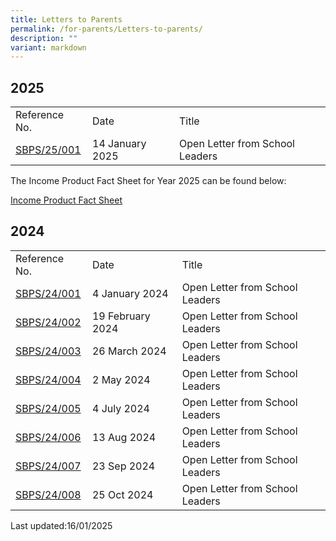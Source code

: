 ```yaml
---
title: Letters to Parents
permalink: /for-parents/Letters-to-parents/
description: ""
variant: markdown
---
```

## 2025
| | | |
|---|---|---|
| Reference No. | Date | Title |
| [SBPS/25/001](/files/Open_Letter_from_SLs_01_2025.pdf)| 14 January 2025 | Open Letter from School Leaders |


The Income Product Fact Sheet for Year 2025 can be found below:

[Income Product Fact Sheet](/files/Income_Product_Fact_Sheet__Year_2025_.pdf)


## 2024

| | | |
|---|---|---|
| Reference No. | Date | Title |
| [SBPS/24/001](/files/Open_Letter_from_SLs_01_2024.pdf)| 4 January 2024 | Open Letter from School Leaders |
| [SBPS/24/002](/files/Open_Letter_from_SLs_02_2024.pdf)| 19 February 2024 | Open Letter from School Leaders |
| [SBPS/24/003](/files/Open_Letter_from_SLs_03_2024.pdf)| 26 March 2024 | Open Letter from School Leaders |
| [SBPS/24/004](/files/Open_Letter_from_SLs_04_2024.pdf)| 2 May 2024 | Open Letter from School Leaders |
| [SBPS/24/005](/files/Open_Letter_from_SLs_05_2024.pdf)| 4 July 2024 | Open Letter from School Leaders |
| [SBPS/24/006](/files/Open_Letter_from_SLs_06_2024.pdf)| 13 Aug 2024 | Open Letter from School Leaders |
| [SBPS/24/007](/files/Open_Letter_from_SLs_07_2024.pdf)| 23 Sep 2024 | Open Letter from School Leaders |
|[SBPS/24/008](/files/Open_Letter_from_SLs_08_2024_.pdf)|25 Oct 2024| Open Letter from School Leaders |


Last updated:16/01/2025